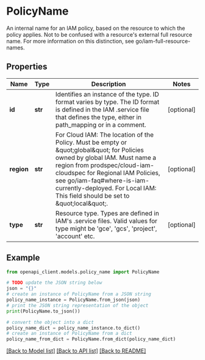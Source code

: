 # PolicyName

An internal name for an IAM policy, based on the resource to which the policy applies. Not to be confused with a resource's external full resource name. For more information on this distinction, see go/iam-full-resource-names.

## Properties

Name | Type | Description | Notes
------------ | ------------- | ------------- | -------------
**id** | **str** | Identifies an instance of the type. ID format varies by type. The ID format is defined in the IAM .service file that defines the type, either in path_mapping or in a comment. | [optional] 
**region** | **str** | For Cloud IAM: The location of the Policy. Must be empty or \&quot;global\&quot; for Policies owned by global IAM. Must name a region from prodspec/cloud-iam-cloudspec for Regional IAM Policies, see go/iam-faq#where-is-iam-currently-deployed. For Local IAM: This field should be set to \&quot;local\&quot;. | [optional] 
**type** | **str** | Resource type. Types are defined in IAM&#39;s .service files. Valid values for type might be &#39;gce&#39;, &#39;gcs&#39;, &#39;project&#39;, &#39;account&#39; etc. | [optional] 

## Example

```python
from openapi_client.models.policy_name import PolicyName

# TODO update the JSON string below
json = "{}"
# create an instance of PolicyName from a JSON string
policy_name_instance = PolicyName.from_json(json)
# print the JSON string representation of the object
print(PolicyName.to_json())

# convert the object into a dict
policy_name_dict = policy_name_instance.to_dict()
# create an instance of PolicyName from a dict
policy_name_from_dict = PolicyName.from_dict(policy_name_dict)
```
[[Back to Model list]](../README.md#documentation-for-models) [[Back to API list]](../README.md#documentation-for-api-endpoints) [[Back to README]](../README.md)


